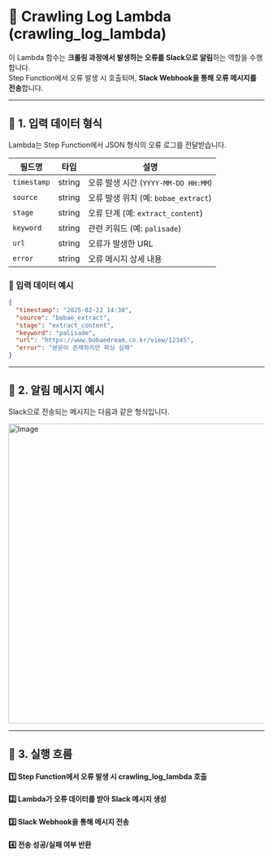 # 🚀 Crawling Log Lambda (crawling_log_lambda)

이 Lambda 함수는 **크롤링 과정에서 발생하는 오류를 Slack으로 알림**하는 역할을 수행합니다.  
Step Function에서 오류 발생 시 호출되며, **Slack Webhook을 통해 오류 메시지를 전송**합니다.

---
## **📂 1. 입력 데이터 형식**
Lambda는 Step Function에서 JSON 형식의 오류 로그를 전달받습니다.

| 필드명      | 타입     | 설명                         |
|------------|---------|-----------------------------|
| `timestamp` | string | 오류 발생 시간 (`YYYY-MM-DD HH:MM`) |
| `source`   | string  | 오류 발생 위치 (예: `bobae_extract`) |
| `stage`    | string  | 오류 단계 (예: `extract_content`) |
| `keyword`  | string  | 관련 키워드 (예: `palisade`) |
| `url`      | string  | 오류가 발생한 URL |
| `error`    | string  | 오류 메시지 상세 내용 |

### **📌 입력 데이터 예시**
```json
{
  "timestamp": "2025-02-22 14:30",
  "source": "bobae_extract",
  "stage": "extract_content",
  "keyword": "palisade",
  "url": "https://www.bobaedream.co.kr/view/12345",
  "error": "본문이 존재하지만 파싱 실패"
}
```
---
## **📌 2. 알림 메시지 예시**
Slack으로 전송되는 메시지는 다음과 같은 형식입니다.

<img width="590" alt="Image" src="https://github.com/user-attachments/assets/1d0d156e-5717-4c3e-bced-d00855a2d796" />

---
## **🔧 3. 실행 흐름**
#### 1️⃣ Step Function에서 오류 발생 시 crawling_log_lambda 호출
#### 2️⃣ Lambda가 오류 데이터를 받아 Slack 메시지 생성
#### 3️⃣ Slack Webhook을 통해 메시지 전송
#### 4️⃣ 전송 성공/실패 여부 반환


